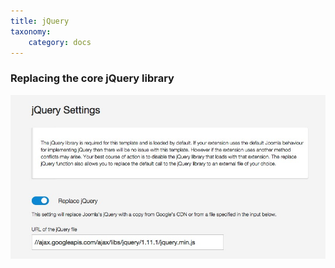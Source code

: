 ```yaml
---
title: jQuery
taxonomy:
    category: docs
---
```


### Replacing the core jQuery library
![jQuery Settings](/images/documentation/jQuery.jpg)
  